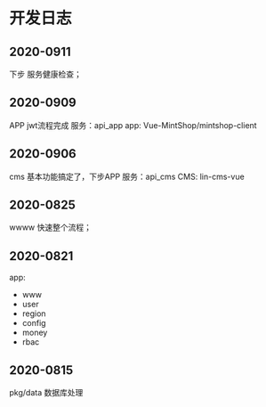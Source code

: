 # 开发日志

## 2020-0911
下步 服务健康检查；


## 2020-0909
APP jwt流程完成
服务：api_app
app: Vue-MintShop/mintshop-client

## 2020-0906
cms 基本功能搞定了，下步APP
服务：api_cms
CMS: lin-cms-vue

## 2020-0825
wwww 快速整个流程；

## 2020-0821

app:
- www
- user
- region
- config
- money
- rbac

## 2020-0815

pkg/data 数据库处理
